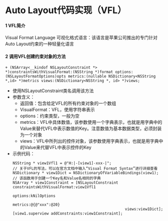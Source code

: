 #  Auto Layout代码实现（VFL）
#### 1 VFL简介
Visual Format Language 可视化格式语言：该语言是苹果公司推出的专门针对Auto Layout约束的一种轻量化语言
#### 2 调用VFL创建约束对象的方法
```+ (NSArray<__kindof NSLayoutConstraint *> *)constraintsWithVisualFormat:(NSString *)format options:(NSLayoutFormatOptions)opts metrics:(nullable NSDictionary<NSString *,id> *)metrics views:(NSDictionary<NSString *, id> *)views;```
- 使用NSLayoutConstraint类名调用该方法
- 参数含义：
  - 返回值：包含给定VFL的所有约束对象的一个数组
  - VisualFormat：VFL，使用字符串表示
  - options：约束类型，一般为空
  - metrics：VFL中具体数值，该参数使用一个字典表示，也就是用字典中的Value来替代VFL中表示数值的Key。注意数值为基本数据类型，必须封装为一个对象
  - views：VFL中所列出的控件对象，该参数使用字典表示，也就是用字典中的Value来代替VFL中表示控件的Key
- 示例代码：
  ```objc
  NSString * view1Vfl1 = @"H:|-[view1]-xxx-|";
  // 关于VFL的写法，可以在官方文档中输入“Visual Format Syntax”进行详细查看
  NSDictionary * view1Dict = NSDictionaryOfVariableBindings(view1);
  // 该函数用于创建一个Key名和Value名相同的字典
  NSArray * view1Constraint = [NSLayoutConstraint constraintsWithVisualFormat:view1Vfl1
                                                    options:kNilOptions
                                                    metrics:@{@"xxx":@20}
                                                    views:view1Dict];
  [view1.superview addConstraints:view1Constraint];
  ```
